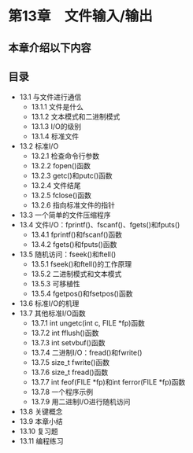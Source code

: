 # 第13章　文件输入/输出

## 本章介绍以下内容

## 目录

* 13.1 与文件进行通信
  - 13.1.1 文件是什么
  - 13.1.2 文本模式和二进制模式
  - 13.1.3 I/O的级别
  - 13.1.4 标准文件
* 13.2 标准I/O
  - 13.2.1 检查命令行参数
  - 13.2.2 fopen()函数
  - 13.2.3  getc()和putc()函数
  - 13.2.4 文件结尾
  - 13.2.5 fclose()函数
  - 13.2.6 指向标准文件的指针
* 13.3 一个简单的文件压缩程序
* 13.4 文件I/O：fprintf()、fscanf()、fgets()和fputs()
  - 13.4.1 fprintf()和fscanf()函数
  - 13.4.2 fgets()和fputs()函数
* 13.5 随机访问：fseek()和ftell()
  - 13.5.1 fseek()和ftell()的工作原理
  - 13.5.2 二进制模式和文本模式
  - 13.5.3 可移植性
  - 13.5.4 fgetpos()和fsetpos()函数
* 13.6 标准I/O的机理
* 13.7 其他标准I/O函数
  - 13.7.1 int ungetc(int c, FILE *fp)函数
  - 13.7.2 int fflush()函数
  - 13.7.3 int setvbuf()函数
  - 13.7.4 二进制I/O：fread()和fwrite()
  - 13.7.5 size_t fwrite()函数
  - 13.7.6 size_t fread()函数
  - 13.7.7 int feof(FILE *fp)和int ferror(FILE *fp)函数
  - 13.7.8 一个程序示例
  - 13.7.9 用二进制I/O进行随机访问
* 13.8 关键概念
* 13.9 本章小结
* 13.10 复习题
* 13.11 编程练习

